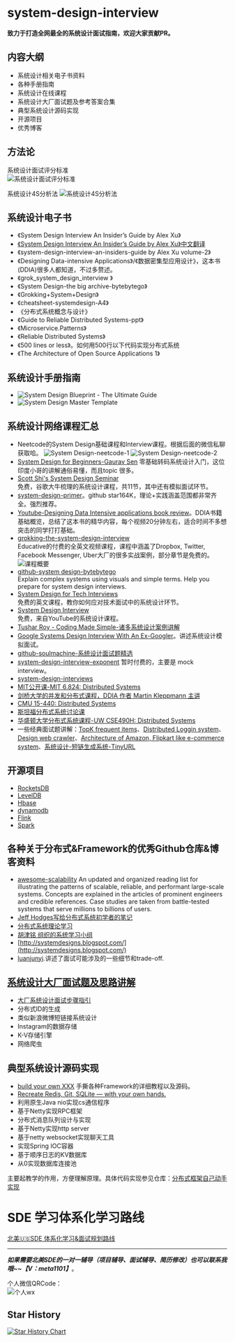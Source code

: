 # system-design-interview

<b>致力于打造全网最全的系统设计面试指南，欢迎大家贡献PR。</b>

## 内容大纲  

- 系统设计相关电子书资料
- 各种手册指南
- 系统设计在线课程
- 系统设计大厂面试题及参考答案合集
- 典型系统设计源码实现
- 开源项目
- 优秀博客

## 方法论
系统设计面试评分标准  
![系统设计面试评分标准](https://github.com/xiajunhust/system-design-interview/blob/main/%E7%B3%BB%E7%BB%9F%E8%AE%BE%E8%AE%A1%E9%9D%A2%E8%AF%95%E8%AF%84%E5%88%86%E6%A0%87%E5%87%86.png)

系统设计4S分析法
![系统设计4S分析法](https://github.com/xiajunhust/system-design-interview/blob/main/%E7%B3%BB%E7%BB%9F%E8%AE%BE%E8%AE%A1-4S%E5%88%86%E6%9E%90%E6%B3%95.png)

## 系统设计电子书  
- 《System Design Interview An Insider’s Guide by Alex Xu》
- [《System Design Interview An Insider’s Guide by Alex Xu》中文翻译](https://github.com/Admol/SystemDesign)
- 《system-design-interview-an-insiders-guide by Alex Xu volume-2》
- 《Designing Data-intensive Applications》/《数据密集型应用设计》，这本书(DDIA)很多人都知道，不过多赘述。
- 《grok_system_design_interview 》
- 《System Design-the big archive-bytebytego》
- 《Grokking+System+Design》
- 《cheatsheet-systemdesign-A4》
- 《分布式系统概念与设计》
- 《Guide to Reliable Distributed Systems-ppt》
- 《Microservice.Patterns》
- 《Reliable Distributed Systems》
- 《500 lines or less》。如何用500行以下代码实现分布式系统
- 《The Architecture of Open Source Applications 1》

## 系统设计手册指南
- ![System Design Blueprint - The Ultimate Guide](https://github.com/summerjava/system-design-interview/blob/main/%E6%89%8B%E5%86%8C/System%20Design%20Blueprint%20-%20The%20Ultimate%20Guide.jpg)
- ![System Design Master Template](https://github.com/summerjava/system-design-interview/blob/main/%E6%89%8B%E5%86%8C/System%20Design%20Master%20Template.JPG)

## 系统设计网络课程汇总
- Neetcode的System Design基础课程和Interview课程。根据后面的微信私聊获取哈。
![System Design-neetcode-1](https://github.com/summerjava/system-design-interview/blob/main/pic/System%20Design-neetcode-1.jpg)
![System Design-neetcode-2](https://github.com/summerjava/system-design-interview/blob/main/pic/System%20Design-neetcode-2.jpg)
- [System Design for Beginners-Gaurav Sen](https://www.youtube.com/playlist?list=PLMCXHnjXnTnvo6alSjVkgxV-VH6EPyvoX)
零基础转码系统设计入门，这位印度小哥的讲解通俗易懂，而且topic 很多。
- [Scott Shi's System Design Seminar](https://www.youtube.com/playlist?app=desktop&list=PLAd5bt5mn3V3TrrJFBpnu4PH9e8KZMvNA)  
免费，谷歌大牛梳理的系统设计课程，共11节，其中还有模拟面试环节。
- [system-design-primer](https://github.com/donnemartin/system-design-primer)。github star164K，理论+实践涵盖范围都非常齐全。强烈推荐。
- [Youtube-Designing Data Intensive applications book review](https://www.youtube.com/playlist?list=PL4KdJM8LzAMecwInbBK5GJ3Anz-ts75RQ)。DDIA书籍基础概览，总结了这本书的精华内容，每个视频20分钟左右，适合时间不多想突击的同学打打基础。
- [grokking-the-system-design-interview](https://www.educative.io/courses/grokking-the-system-design-interview?affiliate_id=5749180081373184)  
Educative的付费的全英文视频课程，课程中涵盖了Dropbox, Twitter, Facebook Messenger, Uber大厂的很多实战案例，部分章节是免费的。  
![课程概要](https://github.com/xiajunhust/system-design-interview/blob/main/%E7%94%B5%E5%AD%90%E4%B9%A6%E8%B5%84%E6%96%99/grokking-the-system-design-interview.png)
- [github-system design-bytebytego](https://github.com/ByteByteGoHq/system-design-101)  
Explain complex systems using visuals and simple terms. Help you prepare for system design interviews. 
- [System Design for Tech Interviews](https://www.hiredintech.com/courses/system-design)  
免费的英文课程，教你如何应对技术面试中的系统设计环节。
- [System Design Interview](https://www.youtube.com/c/SystemDesignInterview/videos)  
免费，来自YouTube的系统设计课程。
- [Tushar Roy - Coding Made Simple-诸多系统设计案例讲解](https://www.youtube.com/@tusharroy2525)
- [Google Systems Design Interview With An Ex-Googler](https://www.youtube.com/watch?v=q0KGYwNbf-0)。讲述系统设计模拟面试。
- [github-soulmachine-系统设计面试题精选](https://github.com/soulmachine/system-design)
- [system-design-interview-exponent](https://www.tryexponent.com/courses/system-design-interview)
暂时付费的，主要是 mock interview。
- [system-design-interviews](https://github.com/DreamOfTheRedChamber/system-design-interviews)
- [MIT公开课-MIT 6.824: Distributed Systems](https://pdos.csail.mit.edu/6.824/schedule.html)
- [剑桥大学的并发和分布式课程，DDIA 作者 Martin Kleppmann 主讲](https://www.cl.cam.ac.uk/teaching/2021/ConcDisSys/materials.html)
- [CMU 15-440: Distributed Systems](https://www.cs.cmu.edu/~dga/15-440/S14/syllabus.html)
- [斯坦福分布式系统讨论课](http://www.scs.stanford.edu/20sp-cs244b/)
- [华盛顿大学分布式系统课程-UW CSE490H: Distributed Systems](https://courses.cs.washington.edu/courses/cse490h/11wi/)
- 一些经典面试题讲解：[TopK frequent items](https://www.youtube.com/watch?v=kx-XDoPjoHw)、[Distributed Loggin system](https://www.youtube.com/watch?v=WzHgOl3xvu4)、[Design web crawler](https://www.youtube.com/watch?v=BKZxZwUgL3Y)、[Architecture of Amazon, Flipkart like e-commerce system](https://www.youtube.com/watch?v=2BWr0fsDSs0)、[系统设计-短链生成系统-TinyURL](https://www.bilibili.com/video/BV1dy4y1E7A3/)

## 开源项目  
- [RocketsDB](http://rocksdb.org/)
- [LevelDB](https://github.com/google/leveldb)
- [Hbase](https://hbase.apache.org/)
- [dynamodb](https://aws.amazon.com/cn/dynamodb/)
- [Flink](https://flink.apache.org/)
- [Spark](https://spark.apache.org/)

## 各种关于分布式&Framework的优秀Github仓库&博客资料  
- [awesome-scalability](https://github.com/binhnguyennus/awesome-scalability)
An updated and organized reading list for illustrating the patterns of scalable, reliable, and performant large-scale systems. Concepts are explained in the articles of prominent engineers and credible references. Case studies are taken from battle-tested systems that serve millions to billions of users.
- [Jeff Hodges写给分布式系统初学者的笔记](https://www.somethingsimilar.com/2013/01/14/notes-on-distributed-systems-for-young-bloods/)
- [分布式系统理论学习](https://www.the-paper-trail.org/post/2014-08-09-distributed-systems-theory-for-the-distributed-systems-engineer/)
- [胡津铭 组织的系统学习小组](https://learn-sys.github.io/cn/)
- [http://systemdesigns.blogspot.com/](http://systemdesigns.blogspot.com/)
- [luanjunyi](https://luanjunyi.medium.com/the-table-of-contents-416d2240fa8e).讲述了面试可能涉及的一些细节和trade-off.

## [系统设计大厂面试题及思路讲解](https://github.com/xiajunhust/system-design-interview/tree/main/%E5%A4%A7%E5%8E%82%E7%B3%BB%E7%BB%9F%E8%AE%BE%E8%AE%A1%E9%9D%A2%E8%AF%95%E7%9C%9F%E9%A2%98)
- [大厂系统设计面试步骤指引](https://github.com/xiajunhust/system-design-interview/blob/main/%E5%A4%A7%E5%8E%82%E7%B3%BB%E7%BB%9F%E8%AE%BE%E8%AE%A1%E9%9D%A2%E8%AF%95%E7%9C%9F%E9%A2%98/%E7%B3%BB%E7%BB%9F%E8%AE%BE%E8%AE%A1%E9%9D%A2%E8%AF%95%E6%AD%A5%E9%AA%A4%E6%8C%87%E5%BC%95.md)
- 分布式ID的生成
- 类似新浪微博短链接系统设计
- Instagram的数据存储
- K-V存储引擎
- 网络爬虫

## 典型系统设计源码实现
- [build your own XXX](https://github.com/codecrafters-io/build-your-own-x)
手撕各种Framework的详细教程以及源码。
- [Recreate Redis, Git, SQLite — with your own hands.](https://codecrafters.io/)
- 利用原生Java nio实现cs通信程序
- 基于Netty实现RPC框架
- 分布式消息队列设计与实现
- 基于Netty实现http server
- 基于netty websocket实现聊天工具
- 实现Spring IOC容器
- 基于顺序日志的KV数据库
- 从0实现数据库连接池

主要起教学的作用，方便理解原理。具体代码实现参见仓库：[分布式框架自己动手实现](https://github.com/xiajunhust/tinywheel)

# SDE 学习体系化学习路线  
[北美🇺🇸SDE 体系化学习&面试规划路线](https://github.com/summerjava/system-design-interview/blob/main/%F0%9F%87%BA%F0%9F%87%B8SDE%E5%AD%A6%E4%B9%A0%26%E9%9D%A2%E8%AF%95%E8%B7%AF%E7%BA%BF%E8%A7%84%E5%88%92.pdf)

---
***如果需要北美SDE的一对一辅导（项目辅导、面试辅导、简历修改）也可以联系我哦~~【V：meta1101】***。

个人微信QRCode：  
![个人wx](https://github.com/summerjava/awosome-cs/blob/main/%E4%B8%AA%E4%BA%BA%E5%BE%AE%E4%BF%A1.jpg)

## Star History

<a href="https://star-history.com/#summerjava/system-design-interview&Date">
  <picture>
    <source media="(prefers-color-scheme: dark)" srcset="https://api.star-history.com/svg?repos=summerjava/system-design-interview&type=Date&theme=dark" />
    <source media="(prefers-color-scheme: light)" srcset="https://api.star-history.com/svg?repos=summerjava/system-design-interview&type=Date" />
    <img alt="Star History Chart" src="https://api.star-history.com/svg?repos=summerjava/system-design-interview&type=Date" />
  </picture>
</a>
